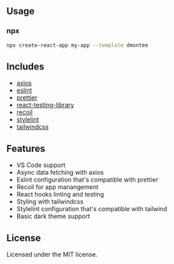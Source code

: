 ## Usage

### npx

```sh
npx create-react-app my-app --template dmontee
```

## Includes

- [axios][axios]
- [eslint][eslint]
- [prettier][prettier]
- [react-testing-library][react-testing-library]
- [recoil][recoil]
- [stylelint][stylelint]
- [tailwindcss][tailwindcss]

## Features

- VS Code support
- Async data fetching with axios
- Eslint configuration that's compatible with prettier
- Recoil for app manangement
- React hooks linting and testing
- Styling with tailwindcss
- Stylelint configuration that's compatible with tailwind
- Basic dark theme support

## License

Licensed under the MIT license.

<!-- prettier-ignore-start -->
[npm]: https://www.npmjs.com/
[node]: https://nodejs.org
[version-badge]: https://img.shields.io/npm/v/cra-template-typekit.svg?style=flat-square
[package]: https://www.npmjs.com/package/cra-template-typekit
[license-badge]: https://img.shields.io/npm/l/rrebase/cra-template-typekit.svg?style=flat-square
[license]: https://github.com/rrebase/cra-template-typekit/blob/master/LICENSE
[prs-badge]: https://img.shields.io/badge/PRs-welcome-brightgreen.svg?style=flat-square
[prs]: http://makeapullrequest.com
[react-testing-library]: https://github.com/testing-library/react-testing-library
[axios]: https://github.com/axios/axios
[eslint]: https://eslint.org/
[prettier]: https://prettier.io/docs/en/index.html
[tailwindcss]: https://tailwindcss.com/
[recoil]: https://recoiljs.org/
[stylelint]: https://github.com/stylelint/stylelint
<!-- prettier-ignore-end -->
